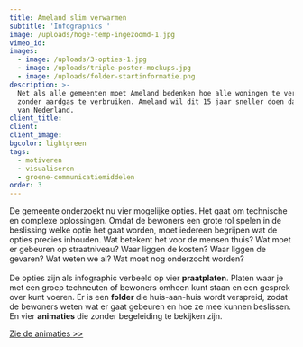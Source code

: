 ```yaml
---
title: Ameland slim verwarmen
subtitle: 'Infographics '
image: /uploads/hoge-temp-ingezoomd-1.jpg
vimeo_id:
images:
  - image: /uploads/3-opties-1.jpg
  - image: /uploads/triple-poster-mockups.jpg
  - image: /uploads/folder-startinformatie.png
description: >-
  Net als alle gemeenten moet Ameland bedenken hoe alle woningen te verwarmen
  zonder aardgas te verbruiken. Ameland wil dit 15 jaar sneller doen dan de rest
  van Nederland.
client_title:
client:
client_image:
bgcolor: lightgreen
tags:
  - motiveren
  - visualiseren
  - groene-communicatiemiddelen
order: 3
---
```

De gemeente onderzoekt nu vier mogelijke opties. Het gaat om technische en complexe oplossingen. Omdat de bewoners een grote rol spelen in de beslissing welke optie het gaat worden, moet iedereen begrijpen wat de opties precies inhouden. Wat betekent het voor de mensen thuis? Wat moet er gebeuren op straatniveau? Waar liggen de kosten? Waar liggen de gevaren? Wat weten we al? Wat moet nog onderzocht worden?<br><br>De opties zijn als infographic verbeeld op vier **praatplaten**. Platen waar je met een groep techneuten of bewoners omheen kunt staan en een gesprek over kunt voeren. Er is een **folder** die huis-aan-huis wordt verspreid, zodat de bewoners weten wat er gaat gebeuren en hoe ze mee kunnen beslissen. En vier **animaties**&nbsp;die zonder begeleiding te bekijken zijn.&nbsp;

[Zie de animaties &gt;&gt;](/portfolio/animaties-duurzame-warmtetechnieken/)